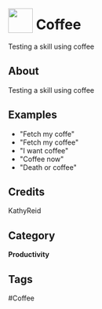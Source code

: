 # <img src="https://raw.githack.com/FortAwesome/Font-Awesome/master/svgs/solid/robot.svg" card_color="#6F4E37" width="50" height="50" style="vertical-align:bottom"/> Coffee
Testing a skill using coffee

## About
Testing a skill using coffee

## Examples
* "Fetch my coffe"
* "Fetch my coffee"
* "I want coffee"
* "Coffee now"
* "Death or coffee"

## Credits
KathyReid

## Category
**Productivity**

## Tags
#Coffee

